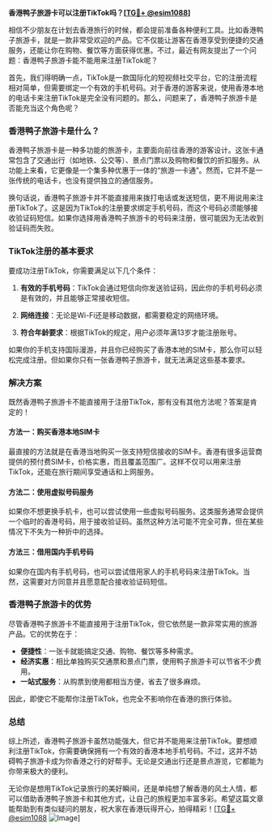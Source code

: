 **香港鸭子旅游卡可以注册TikTok吗？[[TG💪+ @esim1088](https://t.me/s/esim1088)]**

相信不少朋友在计划去香港旅行的时候，都会提前准备各种便利工具。比如香港鸭子旅游卡，就是一款非常受欢迎的产品。它不仅能让游客在香港享受到便捷的交通服务，还能让你在购物、餐饮等方面获得优惠。不过，最近有网友提出了一个问题：香港鸭子旅游卡能不能用来注册TikTok呢？

首先，我们得明确一点，TikTok是一款国际化的短视频社交平台，它的注册流程相对简单，但需要绑定一个有效的手机号码。对于香港的游客来说，使用香港本地的电话卡来注册TikTok是完全没有问题的。那么，问题来了，香港鸭子旅游卡是否能充当这个角色呢？

### 香港鸭子旅游卡是什么？

香港鸭子旅游卡是一种多功能的旅游卡，主要面向前往香港的游客设计。这张卡通常包含了交通出行（如地铁、公交等）、景点门票以及购物和餐饮的折扣服务。从功能上来看，它更像是一个集多种优惠于一体的“旅游一卡通”。然而，它并不是一张传统的电话卡，也没有提供独立的通信服务。

换句话说，香港鸭子旅游卡并不能直接用来拨打电话或发送短信，更不用说用来注册TikTok了。这是因为TikTok的注册要求绑定手机号码，而这个号码必须能够接收验证码短信。如果你选择用香港鸭子旅游卡的号码来注册，很可能因为无法收到验证码而失败。

### TikTok注册的基本要求

要成功注册TikTok，你需要满足以下几个条件：

1. **有效的手机号码**：TikTok会通过短信向你发送验证码，因此你的手机号码必须是有效的，并且能够正常接收短信。
   
2. **网络连接**：无论是Wi-Fi还是移动数据，都需要稳定的网络环境。

3. **符合年龄要求**：根据TikTok的规定，用户必须年满13岁才能注册账号。

如果你的手机支持国际漫游，并且你已经购买了香港本地的SIM卡，那么你可以轻松完成注册。但如果你只有一张香港鸭子旅游卡，就无法满足这些基本要求。

### 解决方案

既然香港鸭子旅游卡不能直接用于注册TikTok，那有没有其他方法呢？答案是肯定的！

#### 方法一：购买香港本地SIM卡

最直接的方法就是在香港当地购买一张支持短信接收的SIM卡。香港有很多运营商提供的预付费SIM卡，价格实惠，而且覆盖范围广。这样不仅可以用来注册TikTok，还能在旅行期间享受通话和上网服务。

#### 方法二：使用虚拟号码服务

如果你不想更换手机卡，也可以尝试使用一些虚拟号码服务。这类服务通常会提供一个临时的香港号码，用于接收验证码。虽然这种方法可能不完全可靠，但在某些情况下不失为一种折中的选择。

#### 方法三：借用国内手机号码

如果你在国内有手机号码，也可以尝试借用家人的手机号码来注册TikTok。当然，这需要对方同意并且愿意配合接收验证码短信。

### 香港鸭子旅游卡的优势

尽管香港鸭子旅游卡不能直接用于注册TikTok，但它依然是一款非常实用的旅游产品。它的优势在于：

- **便捷性**：一张卡就能搞定交通、购物、餐饮等多种需求。
- **经济实惠**：相比单独购买交通票和景点门票，使用鸭子旅游卡可以节省不少费用。
- **一站式服务**：从购票到使用都相当方便，省去了很多麻烦。

因此，即使它不能帮你注册TikTok，也完全不影响你在香港的旅行体验。

### 总结

综上所述，香港鸭子旅游卡虽然功能强大，但它并不能用来注册TikTok。要想顺利注册TikTok，你需要确保拥有一个有效的香港本地手机号码。不过，这并不妨碍鸭子旅游卡成为你香港之行的好帮手。无论是交通出行还是景点游览，它都能为你带来极大的便利。

无论你是想用TikTok记录旅行的美好瞬间，还是单纯想了解香港的风土人情，都可以借助香港鸭子旅游卡和其他方式，让自己的旅程更加丰富多彩。希望这篇文章能帮助到有类似疑问的朋友，祝大家在香港玩得开心，拍得精彩！[[TG💪+ @esim1088](https://t.me/s/esim1088) ![Image](https://i.postimg.cc/4NQfJmqS/Snipaste-2025-05-13-00-14-12.png)]